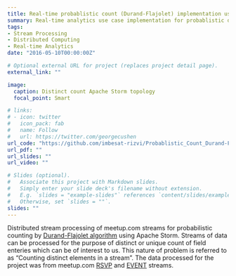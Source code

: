 ```yaml
---
title: Real-time probablistic count (Durand-Flajolet) implementation using Apache Storm
summary: Real-time analytics use case implementation for probablistic distinct count using distributed stream processing (Apache Storm).
tags:
- Stream Processing
- Distributed Computing
- Real-time Analytics
date: "2016-05-10T00:00:00Z"

# Optional external URL for project (replaces project detail page).
external_link: ""

image:
  caption: Distinct count Apache Storm topology
  focal_point: Smart

# links:
# - icon: twitter
#   icon_pack: fab
#   name: Follow
#   url: https://twitter.com/georgecushen
url_code: "https://github.com/imbesat-rizvi/Probablistic_Count_Durand-Flajolet_Implementation_using_Storm"
url_pdf: ""
url_slides: ""
url_video: ""

# Slides (optional).
#   Associate this project with Markdown slides.
#   Simply enter your slide deck's filename without extension.
#   E.g. `slides = "example-slides"` references `content/slides/example-slides.md`.
#   Otherwise, set `slides = ""`.
slides: ""
---
```


Distributed stream processing of meetup.com streams for probabilistic counting by [Durand-Flajolet algorithm](http://algo.inria.fr/flajolet/Publications/DuFl03.pdf) using Apache Storm. Streams of data can be processed for the purpose of distinct or unique count of field enteries which can be of interest to us. This nature of problem is referred to as “Counting distinct elements in a stream”. The data processed for the project was from meetup.com [RSVP](https://www.meetup.com/meetup_api/docs/stream/2/rsvps/) and [EVENT](https://www.meetup.com/meetup_api/docs/stream/2/open_events/) streams.